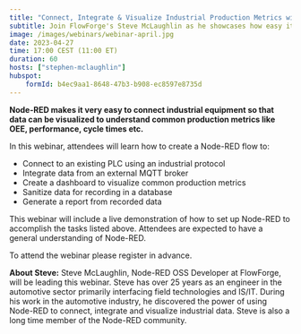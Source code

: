 ```yaml
---
title: "Connect, Integrate & Visualize Industrial Production Metrics with Node-RED"
subtitle: Join FlowForge's Steve McLaughlin as he showcases how easy it is to use Node-RED to visualize popular production metrics using Node-RED.
image: /images/webinars/webinar-april.jpg
date: 2023-04-27
time: 17:00 CEST (11:00 ET) 
duration: 60
hosts: ["stephen-mclaughlin"]
hubspot:
    formId: b4ec9aa1-8648-47b3-b908-ec8597e8735d
---
```


**Node-RED makes it very easy to connect industrial equipment so that data can be visualized to understand common production metrics like OEE, performance, cycle times etc.**

<!--more-->

In this webinar, attendees will learn how to create a Node-RED flow to:
- Connect to an existing PLC using an industrial protocol
- Integrate data from an external MQTT broker
- Create a dashboard to visualize common production metrics
- Sanitize data for recording in a database
- Generate a report from recorded data

This webinar will include a live demonstration of how to set up Node-RED to accomplish the tasks listed above. Attendees are expected to have a general understanding of Node-RED.

To attend the webinar please register in advance.

**About Steve:**
Steve McLaughlin, Node-RED OSS Developer at FlowForge, will be leading this webinar. Steve has over 25 years as an engineer in the automotive sector primarily interfacing field technologies and IS/IT. During his work in the automotive industry, he discovered the power of using Node-RED to connect, integrate and visualize industrial data. Steve is also a long time member of the Node-RED community.